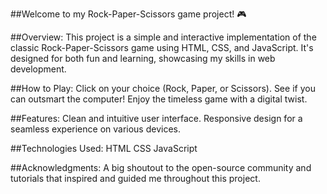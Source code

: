 
##Welcome to my Rock-Paper-Scissors game project! 🎮

##Overview:
This project is a simple and interactive implementation of the classic Rock-Paper-Scissors game using HTML, CSS, and JavaScript.
It's designed for both fun and learning, showcasing my skills in web development.

##How to Play:
Click on your choice (Rock, Paper, or Scissors).
See if you can outsmart the computer!
Enjoy the timeless game with a digital twist.

##Features:
Clean and intuitive user interface.
Responsive design for a seamless experience on various devices.

##Technologies Used:
HTML
CSS
JavaScript

##Acknowledgments:
A big shoutout to the open-source community and tutorials that inspired and guided me throughout this project.
